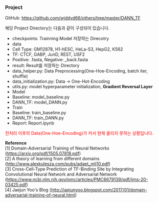 ### Project
GitHub: https://github.com/wjddyd66/others/tree/master/DANN_TF

해당 Project Directory는 다음과 같이 구성되어 있습니다.
- checkpoints: Trainning Model 저장하는 Direcotry
- data
 - Cell Type: GM12878, H1-hESC, HeLa-S3, HepG2, K562
 - TF: CTCF, GABP, JunD, REST, USF2
 - Positive: .fasta, Negative: _back.fasta
- result: Result를 저장하는 Directory
- data_helper.py: Data Preprocessing(One-Hoe-Encoding, batch iter, shuffle)
- data_initialization.py: Data -> One-Hot-Encoding
- utils.py: model hyperparameter initialization, **Gradient Reversal Layer**
- Model
 - Baseline: model_baseline.py
 - DANN_TF: model_DANN.py
- Train
 - Baseline: train_baseline.py
 - DANN_TF: train_DANN.py
- Report: Report.ipynb

<span style="color:red;">전처리 이후의 Data(One-Hoe-Encoding)가 커서 현재 올리지 못하는 상황입니다.</span>

**Reference**  
[1] Domain-Adversarial Training of Neural Networks (https://arxiv.org/pdf/1505.07818.pdf)  
[2] A theory of learning from different domains (http://www.alexkulesza.com/pubs/adapt_mlj10.pdf)  
[3] Cross-Cell-Type Prediction of TF-Binding Site by Integrating Convolutional Neural Network and Adversarial Network (https://www.ncbi.nlm.nih.gov/pmc/articles/PMC6679139/pdf/ijms-20-03425.pdf)  
[4] Jaejun Yoo's Blog (http://jaejunyoo.blogspot.com/2017/01/domain-adversarial-training-of-neural.html)
